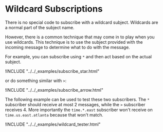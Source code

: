 # Wildcard Subscriptions

There is no special code to subscribe with a wildcard subject. Wildcards are a normal part of the subject name.

However, there is a common technique that may come in to play when you use wildcards. This technique is to use the subject provided with the incoming message to determine what to do with the message.

For example, you can subscribe using `*` and then act based on the actual subject.

!INCLUDE "../../\_examples/subscribe\_star.html"

or do something similar with `>`:

!INCLUDE "../../\_examples/subscribe\_arrow.html"

The following example can be used to test these two subscribers. The `*` subscriber should receive at most 2 messages, while the `>` subscriber receives 4. More importantly the `time.*.east` subscriber won't receive on `time.us.east.atlanta` because that won't match.

!INCLUDE "../../\_examples/wildcard\_tester.html"

